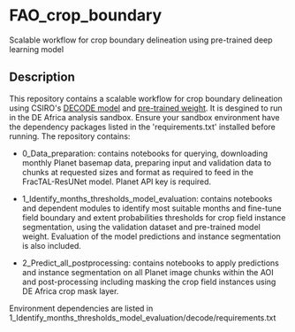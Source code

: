 # FAO_crop_boundary
Scalable workflow for crop boundary delineation using pre-trained deep learning model
## Description  

This repository contains a scalable workflow for crop boundary delineation using CSIRO's [DECODE model](https://www.mdpi.com/2072-4292/13/11/2197) and [pre-trained weight](https://arxiv.org/abs/2201.04771). It is desgined to run in the DE Africa analysis sandbox. Ensure your sandbox environment have the dependency packages listed in the 'requirements.txt' installed before running. The repository contains:  

* 0_Data_preparation: contains notebooks for querying, downloading monthly Planet basemap data, preparing input and validation data to chunks at requested sizes and format as required to feed in the FracTAL-ResUNet model. Planet API key is required.  

* 1_Identify_months_thresholds_model_evaluation: contains notebooks and dependent modules to identify most suitable months and fine-tune field boundary and extent probabilities thresholds for crop field instance segmentation, using the validation dataset and pre-trained model weight. Evaluation of the model predictions and instance segmentation is also included.  

* 2_Predict_all_postprocessing: contains notebooks to apply predictions and instance segmentation on all Planet image chunks within the AOI and post-processing including masking the crop field instances using DE Africa crop mask layer. 

Environment dependencies are listed in 1_Identify_months_thresholds_model_evaluation/decode/requirements.txt
